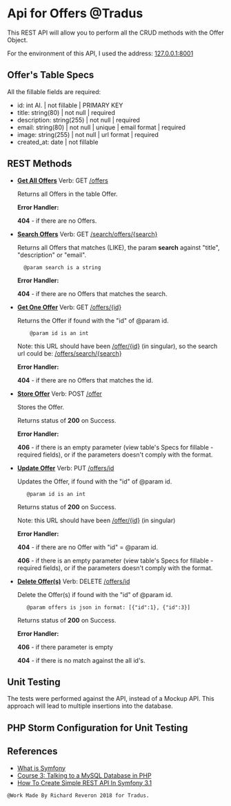 Api for Offers @Tradus
========================

This REST API will allow you to perform all the CRUD methods with the Offer Object.

For the environment of this API, I used the address: [127.0.0.1:8001][1]

Offer's Table Specs
--------------

All the fillable fields are required:

* id: int AI. | not fillable | PRIMARY KEY
* title: string(80) | not null | required
* description: string(255) | not null | required
* email: string(80) | not null | unique | email format | required
* image: string(255) | not null | url format | required
* created_at: date | not fillable

REST Methods
--------------

  * [**Get All Offers**][1]  Verb: GET [/offers][1]
  
    Returns all Offers in the table Offer.
  
    **Error Handler:**
  
    **404** - if there are no Offers.
  
    
  * [**Search Offers**][1]  Verb: GET [/search/offers/{search}][1]
    
    Returns all Offers that matches (LIKE), the param **search** against "title", "description" or "email".
    
          @param search is a string
    
    **Error Handler:**
    
    **404** - if there are no Offers that matches the search.  
  
  
  * [**Get One Offer**][1]  Verb: GET [/offers/{id}][1]
      
    Returns the Offer if found with the "id" of @param id.
      
            @param id is an int
    
    Note: this URL should have been [/offer/{id}][1]  (in singular), so the search url could be: [/offers/search/{search}][1]
      
    **Error Handler:**
      
    **404** - if there are no Offers that matches the id.  
  
  
  * [**Store Offer**][1]  Verb: POST [/offer][1]
        
      Stores the Offer.
      
      Returns status of **200** on Success.
        
      **Error Handler:**
        
      **406** - if there is an empty parameter (view table's Specs for fillable - required fields), or if the parameters doesn't comply with the format.


  * [**Update Offer**][1]  Verb: PUT [/offers/id][1]
        
      Updates the Offer, if found with the "id" of @param id.
            
           @param id is an int
      
      Returns status of **200** on Success.
      
      Note: this URL should have been [/offer/{id}][1]  (in singular)
        
      **Error Handler:**
      
      **404** - if there are no Offer with "id" = @param id.
      
      **406** - if there is an empty parameter (view table's Specs for fillable - required fields), or if the parameters doesn't comply with the format.


  * [**Delete Offer(s)**][1]  Verb: DELETE [/offers/id][1]
        
      Delete the Offer(s) if found with the "id" of @param id.
            
           @param offers is json in format: [{"id":1}, {"id":3}]
      Returns status of **200** on Success.
              
      **Error Handler:**
      
      **406** - if there parameter is empty
      
      **404** - if there is no match against the all id's.


Unit Testing
--------------

The tests were performed against the API, instead of a Mockup API. This approach will lead to multiple insertions into the database.

## PHP Storm Configuration for Unit Testing ##



References
--------------
* [What is Symfony][2]
* [Course 3: Talking to a MySQL Database in PHP][3]
* [How To Create Simple REST API In Symfony 3.1][4]

[1]:    https://void.com/
[2]:    https://symfony.com/
[3]:    https://knpuniversity.com/screencast/php-ep3
[4]:    https://www.cloudways.com/blog/rest-api-in-symfony-3-1/




    @Work Made By Richard Reveron 2018 for Tradus.

